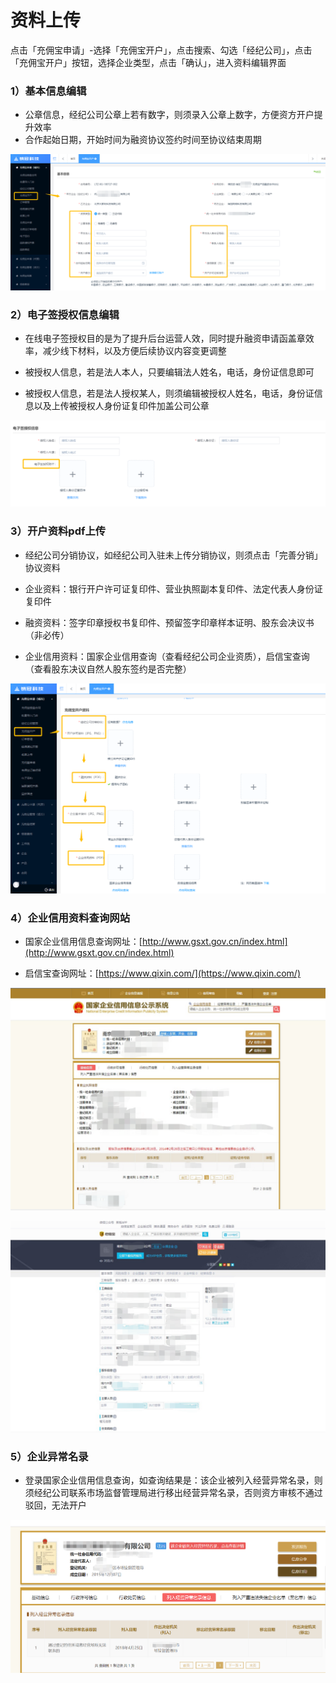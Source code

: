 # 资料上传

点击「充佣宝申请」-选择「充佣宝开户」，点击搜索、勾选「经纪公司」，点击「充佣宝开户」按钮，选择企业类型，点击「确认」，进入资料编辑界面

### 1）基本信息编辑

* 公章信息，经纪公司公章上若有数字，则须录入公章上数字，方便资方开户提升效率
* 合作起始日期，开始时间为融资协议签约时间至协议结束周期

![](/assets/import.png资料信息)

### 2）电子签授权信息编辑

* 在线电子签授权目的是为了提升后台运营人效，同时提升融资申请函盖章效率，减少线下材料，以及方便后续协议内容变更调整

* 被授权人信息，若是法人本人，只要编辑法人姓名，电话，身份证信息即可

* 被授权人信息，若是法人授权某人，则须编辑被授权人姓名，电话，身份证信息以及上传被授权人身份证复印件加盖公司公章

![](/assets/import.png被授权人)

### 3）开户资料pdf上传

* 经纪公司分销协议，如经纪公司入驻未上传分销协议，则须点击「完善分销」协议资料

* 企业资料：银行开户许可证复印件、营业执照副本复印件、法定代表人身份证复印件

* 融资资料：签字印章授权书复印件、预留签字印章样本证明、股东会决议书（非必传）

* 企业信用资料：国家企业信用查询（查看经纪公司企业资质），启信宝查询（查看股东决议自然人股东签约是否完整）

![](/assets/import.png企业查询)

### 4）企业信用资料查询网站

* 国家企业信用信息查询网址：[http://www.gsxt.gov.cn/index.html](http://www.gsxt.gov.cn/index.html)

* 启信宝查询网址：[https://www.qixin.com/](https://www.qixin.com/)

![](/assets/import.png5)

![](/assets/import.png企业6)

### 5）企业异常名录

* 登录国家企业信用信息查询，如查询结果是：该企业被列入经营异常名录，则须经纪公司联系市场监督管理局进行移出经营异常名录，否则资方审核不通过驳回，无法开户

![](/assets/import.png企业异常)



